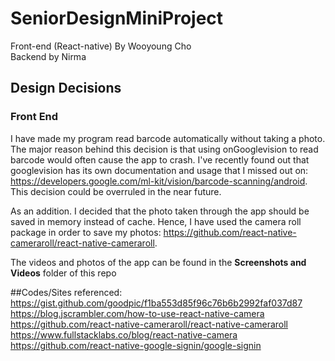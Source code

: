 # SeniorDesignMiniProject
Front-end (React-native) By Wooyoung Cho  
Backend by Nirma
## Design Decisions
### Front End
I have made my program read barcode automatically without taking a photo. The major reason behind this decision is that using onGooglevision to read barcode would often cause the app to crash. I've recently found out that googlevision has its own documentation and usage that I missed out on: https://developers.google.com/ml-kit/vision/barcode-scanning/android. This decision could be overruled in the near future.  

As an addition. I decided that the photo taken through the app should be saved in memory instead of cache. Hence, I have used the camera roll package in order to save my photos:
https://github.com/react-native-cameraroll/react-native-cameraroll.

The videos and photos of the app can be found in the **Screenshots and Videos** folder of this repo

##Codes/Sites referenced:
https://gist.github.com/goodpic/f1ba553d85f96c76b6b2992faf037d87  
https://blog.jscrambler.com/how-to-use-react-native-camera  
https://github.com/react-native-cameraroll/react-native-cameraroll  
https://www.fullstacklabs.co/blog/react-native-camera  
https://github.com/react-native-google-signin/google-signin
